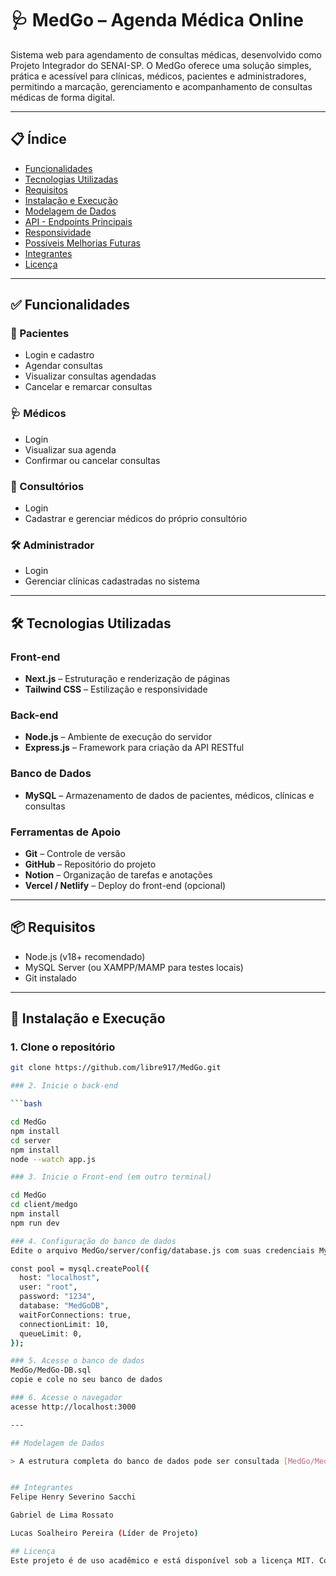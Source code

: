 # 🩺 MedGo – Agenda Médica Online

Sistema web para agendamento de consultas médicas, desenvolvido como Projeto Integrador do SENAI-SP. O MedGo oferece uma solução simples, prática e acessível para clínicas, médicos, pacientes e administradores, permitindo a marcação, gerenciamento e acompanhamento de consultas médicas de forma digital.

---

## 📋 Índice

- [Funcionalidades](#funcionalidades)
- [Tecnologias Utilizadas](#tecnologias-utilizadas)
- [Requisitos](#requisitos)
- [Instalação e Execução](#instalação-e-execução)
- [Modelagem de Dados](#modelagem-de-dados)
- [API - Endpoints Principais](#api---endpoints-principais)
- [Responsividade](#responsividade)
- [Possíveis Melhorias Futuras](#possíveis-melhorias-futuras)
- [Integrantes](#integrantes)
- [Licença](#licença)

---

## ✅ Funcionalidades

### 👤 Pacientes
- Login e cadastro
- Agendar consultas
- Visualizar consultas agendadas
- Cancelar e remarcar consultas

### 🩺 Médicos
- Login
- Visualizar sua agenda
- Confirmar ou cancelar consultas

### 🏥 Consultórios
- Login
- Cadastrar e gerenciar médicos do próprio consultório

### 🛠️ Administrador
- Login 
- Gerenciar clínicas cadastradas no sistema

---

## 🛠️ Tecnologias Utilizadas

### Front-end
- **Next.js** – Estruturação e renderização de páginas
- **Tailwind CSS** – Estilização e responsividade

### Back-end
- **Node.js** – Ambiente de execução do servidor
- **Express.js** – Framework para criação da API RESTful

### Banco de Dados
- **MySQL** – Armazenamento de dados de pacientes, médicos, clínicas e consultas

### Ferramentas de Apoio
- **Git** – Controle de versão
- **GitHub** – Repositório do projeto
- **Notion** – Organização de tarefas e anotações
- **Vercel / Netlify** – Deploy do front-end (opcional)

---

## 📦 Requisitos

- Node.js (v18+ recomendado)
- MySQL Server (ou XAMPP/MAMP para testes locais)
- Git instalado

---

## 🚀 Instalação e Execução

### 1. Clone o repositório

```bash
git clone https://github.com/libre917/MedGo.git

### 2. Inicie o back-end

```bash

cd MedGo
npm install
cd server
npm install
node --watch app.js

### 3. Inicie o Front-end (em outro terminal)

cd MedGo
cd client/medgo
npm install
npm run dev

### 4. Configuração do banco de dados
Edite o arquivo MedGo/server/config/database.js com suas credenciais MySQL:

const pool = mysql.createPool({
  host: "localhost",
  user: "root",
  password: "1234",
  database: "MedGoDB",
  waitForConnections: true,
  connectionLimit: 10,
  queueLimit: 0,
});

### 5. Acesse o banco de dados 
MedGo/MedGo-DB.sql
copie e cole no seu banco de dados

### 6. Acesse o navegador 
acesse http://localhost:3000

---

## Modelagem de Dados

> A estrutura completa do banco de dados pode ser consultada [MedGo/MedGo-DB.sql] , junto com o script SQL para criação das tabelas.


## Integrantes
Felipe Henry Severino Sacchi

Gabriel de Lima Rossato

Lucas Soalheiro Pereira (Líder de Projeto)

## Licença
Este projeto é de uso acadêmico e está disponível sob a licença MIT. Consulte o arquivo LICENSE para mais detalhes.

